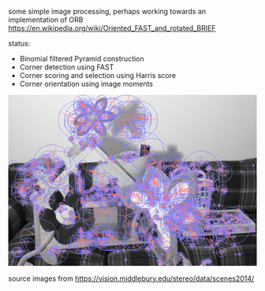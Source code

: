 some simple image processing, perhaps working towards an implementation of ORB
https://en.wikipedia.org/wiki/Oriented_FAST_and_rotated_BRIEF

status:
* Binomial filtered Pyramid construction
* Corner detection using FAST
* Corner scoring and selection using Harris score
* Corner orientation using image moments

![corner locations with scale and orientation](result.png)


source images from https://vision.middlebury.edu/stereo/data/scenes2014/

